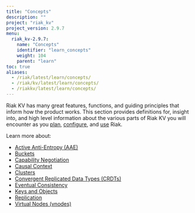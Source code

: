 ```yaml
---
title: "Concepts"
description: ""
project: "riak_kv"
project_version: 2.9.7
menu:
  riak_kv-2.9.7:
    name: "Concepts"
    identifier: "learn_concepts"
    weight: 104
    parent: "learn"
toc: true
aliases:
  - /riak/latest/learn/concepts/
  - /riak/kv/latest/learn/concepts/
  - /riakkv/latest/learn/concepts/
---
```



[concept aae]: {{<baseurl>}}riak/kv/2.9.7/learn/concepts/active-anti-entropy
[concept buckets]: {{<baseurl>}}riak/kv/2.9.7/learn/concepts/buckets
[concept cap neg]: {{<baseurl>}}riak/kv/2.9.7/learn/concepts/capability-negotiation
[concept causal context]: {{<baseurl>}}riak/kv/2.9.7/learn/concepts/causal-context
[concept clusters]: {{<baseurl>}}riak/kv/2.9.7/learn/concepts/clusters
[concept crdts]: {{<baseurl>}}riak/kv/2.9.7/learn/concepts/crdts
[concept eventual consistency]: {{<baseurl>}}riak/kv/2.9.7/learn/concepts/eventual-consistency
[concept keys objects]: {{<baseurl>}}riak/kv/2.9.7/learn/concepts/keys-and-objects
[concept replication]: {{<baseurl>}}riak/kv/2.9.7/learn/concepts/replication
[concept strong consistency]: {{<baseurl>}}riak/kv/2.9.7/using/reference/strong-consistency
[concept vnodes]: {{<baseurl>}}riak/kv/2.9.7/learn/concepts/vnodes
[config index]: {{<baseurl>}}riak/kv/2.9.7/configuring
[plan index]: {{<baseurl>}}riak/kv/2.9.7/setup/planning
[use index]: {{<baseurl>}}riak/kv/2.9.7/using/


Riak KV has many great features, functions, and guiding principles that inform how the product works. This section provides definitions for, insight into, and high level information about the various parts of Riak KV you will encounter as you [plan][plan index], [configure][config index], and [use][use index] Riak.  

Learn more about:

* [Active Anti-Entropy (AAE)][concept aae]
* [Buckets][concept buckets]
* [Capability Negotiation][concept cap neg]
* [Causal Context][concept causal context]
* [Clusters][concept clusters]
* [Convergent Replicated Data Types (CRDTs)][concept crdts]
* [Eventual Consistency][concept eventual consistency]
* [Keys and Objects][concept keys objects]
* [Replication][concept replication]
* [Virtual Nodes (vnodes)][concept vnodes]


